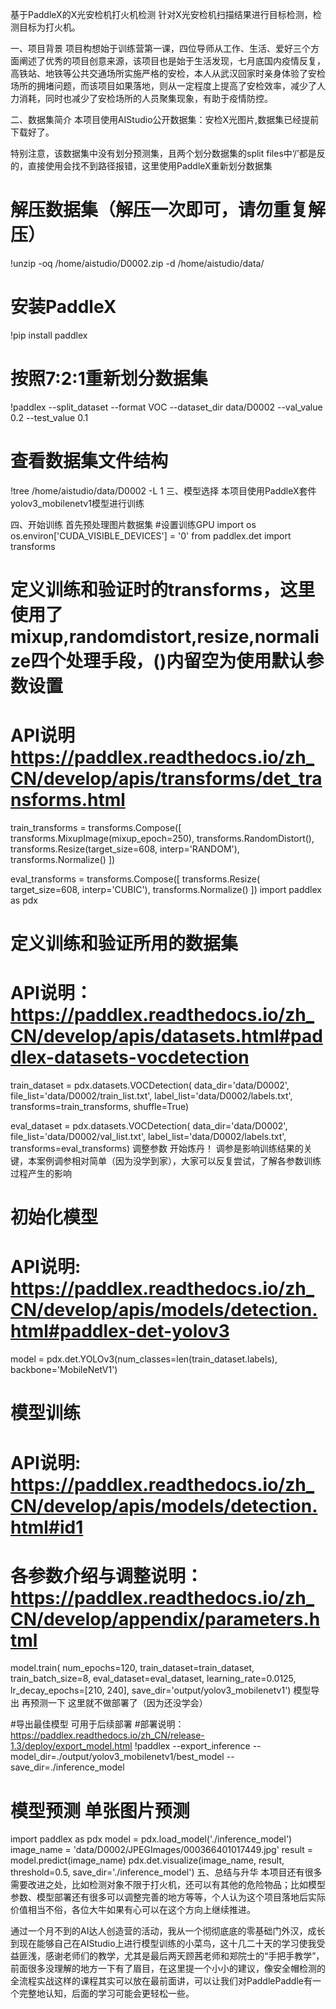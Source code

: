 基于PaddleX的X光安检机打火机检测
针对X光安检机扫描结果进行目标检测，检测目标为打火机。

一、项目背景
项目构想始于训练营第一课，四位导师从工作、生活、爱好三个方面阐述了优秀的项目创意来源，该项目也是始于生活发现，七月底国内疫情反复，高铁站、地铁等公共交通场所实施严格的安检，本人从武汉回家时亲身体验了安检场所的拥堵问题，而该项目如果落地，则从一定程度上提高了安检效率，减少了人力消耗，同时也减少了安检场所的人员聚集现象，有助于疫情防控。

二、数据集简介
本项目使用AIStudio公开数据集：安检X光图片,数据集已经提前下载好了。

特别注意，该数据集中没有划分预测集，且两个划分数据集的split files中‘/’都是反的，直接使用会找不到路径报错，这里使用PaddleX重新划分数据集

# 解压数据集（解压一次即可，请勿重复解压）
!unzip -oq /home/aistudio/D0002.zip -d /home/aistudio/data/
# 安装PaddleX
!pip install paddlex
# 按照7:2:1重新划分数据集
!paddlex --split_dataset --format VOC --dataset_dir data/D0002 --val_value 0.2 --test_value 0.1
# 查看数据集文件结构
!tree /home/aistudio/data/D0002 -L 1
三、模型选择
本项目使用PaddleX套件yolov3_mobilenetv1模型进行训练

四、开始训练
首先预处理图片数据集
#设置训练GPU
import os
os.environ['CUDA_VISIBLE_DEVICES'] = '0'
from paddlex.det import transforms

# 定义训练和验证时的transforms，这里使用了mixup,randomdistort,resize,normalize四个处理手段，()内留空为使用默认参数设置
# API说明 https://paddlex.readthedocs.io/zh_CN/develop/apis/transforms/det_transforms.html

train_transforms = transforms.Compose([
    transforms.MixupImage(mixup_epoch=250), transforms.RandomDistort(),
    transforms.Resize(target_size=608, interp='RANDOM'), 
    transforms.Normalize()
])

eval_transforms = transforms.Compose([
    transforms.Resize(
        target_size=608, interp='CUBIC'), transforms.Normalize()
])
import paddlex as pdx
# 定义训练和验证所用的数据集
# API说明：https://paddlex.readthedocs.io/zh_CN/develop/apis/datasets.html#paddlex-datasets-vocdetection
train_dataset = pdx.datasets.VOCDetection(
    data_dir='data/D0002',
    file_list='data/D0002/train_list.txt',
    label_list='data/D0002/labels.txt',
    transforms=train_transforms,
    shuffle=True)

eval_dataset = pdx.datasets.VOCDetection(
    data_dir='data/D0002',
    file_list='data/D0002/val_list.txt',
    label_list='data/D0002/labels.txt',
    transforms=eval_transforms)
调整参数 开始炼丹！
调参是影响训练结果的关键，本案例调参相对简单（因为没学到家），大家可以反复尝试，了解各参数训练过程产生的影响

# 初始化模型
# API说明: https://paddlex.readthedocs.io/zh_CN/develop/apis/models/detection.html#paddlex-det-yolov3
model = pdx.det.YOLOv3(num_classes=len(train_dataset.labels), backbone='MobileNetV1')
# 模型训练
# API说明: https://paddlex.readthedocs.io/zh_CN/develop/apis/models/detection.html#id1
# 各参数介绍与调整说明：https://paddlex.readthedocs.io/zh_CN/develop/appendix/parameters.html
model.train(
    num_epochs=120,
    train_dataset=train_dataset,
    train_batch_size=8,
    eval_dataset=eval_dataset,
    learning_rate=0.0125,
    lr_decay_epochs=[210, 240],
    save_dir='output/yolov3_mobilenetv1')
模型导出 再预测一下
这里就不做部署了（因为还没学会）

#导出最佳模型 可用于后续部署
#部署说明： https://paddlex.readthedocs.io/zh_CN/release-1.3/deploy/export_model.html
!paddlex --export_inference --model_dir=./output/yolov3_mobilenetv1/best_model --save_dir=./inference_model
# 模型预测 单张图片预测

import paddlex as pdx
model = pdx.load_model('./inference_model')
image_name = 'data/D0002/JPEGImages/000366401017449.jpg'
result = model.predict(image_name)
pdx.det.visualize(image_name, result, threshold=0.5, save_dir='./inference_model')
五、总结与升华
本项目还有很多需要改进之处，比如检测对象不限于打火机，还可以有其他的危险物品；比如模型参数、模型部署还有很多可以调整完善的地方等等，个人认为这个项目落地后实际价值相当不俗，各位大牛如果有心可以在这个方向上继续推进。

通过一个月不到的AI达人创造营的活动，我从一个彻彻底底的零基础门外汉，成长到现在能够自己在AIStudio上进行模型训练的小菜鸟，这十几二十天的学习使我受益匪浅，感谢老师们的教学，尤其是最后两天顾茜老师和郑院士的“手把手教学”，前面很多没理解的地方一下有了眉目，在这里提一个小小的建议，像安全帽检测的全流程实战这样的课程其实可以放在最前面讲，可以让我们对PaddlePaddle有一个完整地认知，后面的学习可能会更轻松一些。
